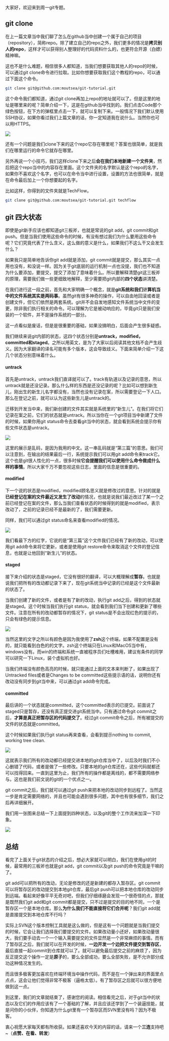 大家好，欢迎来到周一git专题。



## git clone



在上一篇文章当中我们聊了怎么在github当中创建一个属于自己的项目（repository），简称repo。除了建立自己的repo之外，我们更多的情况是**拷贝别人的repo**，这样才可以获得别人整理好的代码资料什么的，也更符合开源（白嫖）精神嘛。



这也不是什么难题，相信很多人都知道，当我们想要获取其他人的repo的时候，可以通过git clone命令进行拉取。比如你想要获取我们这个教程的repo，可以通过下面这个命令。



```bash
git clone git@github.com:moutsea/git-tutorial.git
```



这个命令我们都知道，通过git clone再加上repo的地址就可以了。但是这里的地址是哪里来的呢？简单介绍一下，这是在github当中找到的。我们点击Code那个绿色按钮，在下方的弹框里点击一下，就可以复制下来。一般情况下我们默认使用SSH协议，如果你看过我们上篇文章的话，你一定知道我在说什么。当然你也可以用HTTPS。



![](https://tva1.sinaimg.cn/large/007S8ZIlgy1gihchovyoqj30x00kewhe.jpg)

还有一个问题是我们clone下来的这个repo它存在哪里呢？答案也很简单，就是我们在哪里运行的命令它就存在哪里。



另外再说一个小技巧，我们这样clone下来之后**会在我们本地新建一个文件夹**，然后把这个repo当中的内容存在里面。这个文件夹的名字默认是这个repo的名字，如果你不喜欢这个名字，也可以在命令当中进行设置，设置的方法也很简单，就是在命令最后加上一个你想要起的名字。



比如这样，你得到的文件夹就是TechFlow。

```bash
git clone git@github.com:moutsea/git-tutorial.git techflow
```



## git 四大状态



即使是git新手应该也都知道git三板斧，也就是常说的git add，git commit和git push。但是当我们使用这些命令的时候，有没有想过我们为什么要用这些命令呢？它们究竟代表了什么含义，这么做的意义是什么，如果我们不这么干又会发生什么？



如果我只是简单地告诉你git add就是添加，git commit就是提交，那么其实一点用也没有，和没说一样。因为关于git底层的运行机制一点也没提，我们也不知道为什么要添加，要提交，提交了添加了意味着什么。所以要解释清楚git这三板斧的原理，需要我们做一些更细致地解释，至少需要把git内部的**四个状态**讲清楚。



在我们进行这一段之前，首先和大家明确一个概念，就是**git系统和我们计算机当中的文件系统其实是两码事**。虽然git有很多神奇的操作，可以自由地回滚或者是创建文件，但它们依然是两套系统。git并不会自发地感知文件系统当中文件的变更，除非我们执行相关的命令。可以理解为它是被动响应的，毕竟git只是我们安装的一个软件，并不是操作系统的一部分。



这一点看似是废话，但是是很重要的基础，如果没搞明白，后面会产生很多疑惑。



我们继续来说git内部的状态，这四个状态分别是**untrack，modified，committed和staged**。之所以用英文，是为了大家以后阅读其他文档不会产生歧义。因为大家翻译的译名可能有多个版本，这会导致歧义。下面来简单介绍一下这几个状态分别意味着什么。



#### untrack



首先是untrack，untrack我们直译就可以了。track有轨道以及记录的意思，所以untrack就是还没记录。那么什么样的东西是还没记录的呢？比如可以想到新生儿，刚出生的新生儿名字都没有，当然也没有记录在案，所以需要登记一下人口。那么在登记之前，就可以认为这些新生儿是untrack的。



迁移到开发当中来，我们新创建的文件其实就是系统里的“新生儿”。在我们将它们记录在案之前，它们的状态就是untrack。所以当你在一个git项目当中新建了文件的时候，如果你用git status命令去查看git当中的状态，就会看到系统会提示你有些文件状态是untrack。



![](https://tva1.sinaimg.cn/large/007S8ZIlgy1gihdhbjsu1j319e0aeaeb.jpg)



这里的展示是乱码，是因为我用的中文。这一串乱码就是“第三篇”的意思。我们可以注意到，在输出的结果最后一行，系统提示我们可以用git add命令来track它。这个也是git很人性化的一点，很多时候**它会提醒我们可以使用什么命令做成什么样的事情**。所以大家千万不要忽视这些日志，里面的信息是很重要的。



#### modified



下一个说的状态是modified，modified顾名思义就是修改过的意思。针对的就是**已经登记在案的文件最近又发生了改动**的情况，也就是说我们最近改过了某一个之前已经登记在案的文件，那么当我们查看状态的时候得到的就是modified，表示改动了，之前的记录已经不是最新的了，我们需要更新。



同样，我们可以通过git status命名来查看modified的情况。



![](https://tva1.sinaimg.cn/large/007S8ZIlgy1gihdo28desj31bg0f6dm0.jpg)



我们看最下方的红字，它说的是“第三篇”这个文件我们已经有了新的改动，可以使用git add命令来将它更新，或者是使用git restore命令来取消这个文件的登记信息，也就是让他回到“新生儿”的状态。



#### staged



接下来介绍的状态是staged，它没有很好的翻译，可以大概理解成**暂存**。也就是说我们把所有的改动都记录下来了，现在git系统当中记录的已经是这个文件最新的状态了。



当我们创建了新的文件，或者是有了新的改动，执行git add之后，得到的状态就是staged。这个时候当我们执行git status，就会看到我们当下创建和更新了哪些文件。注意在所有的改动都暂存的情况下，git status是不会出现红色的提示的，只会有绿色的提示信息。



![](https://tva1.sinaimg.cn/large/007S8ZIlgy1gihdt9d1nvj3182090wi4.jpg)



当然这里的文字之所以有颜色是因为我使用了**zsh**这个终端，如果不配置是没有的，就只能看到白色的的文字。zsh这个终端只在Linux和MacOS当中有，windows没有。而win的终端和系统一直被程序员们吐槽难用，建议有条件的同学可以研究一下Linux，装个虚拟机也好。



当我们终端没有颜色高亮的时候，就只能通过上面的文本来判断了，如果出现了Untracked files或者是Changes to be committed这些提示语的话，说明你还有改动没有同步到git当中来，可以通过git add命令完成。



#### committed



最后讲的一个状态就是committed，这个committed表示的已提交。前面说了staged只是暂存，还没有真正提交进git系统当中。只有通过命令git commit之后，**才算是真正把暂存区的代码提交了**。经过git commit命令之后，所有被提交的文件的状态就是committed。





这个时候如果我们执行git status再来查看，会看到提示nothing to commit, working tree clean.



![](https://tva1.sinaimg.cn/large/007S8ZIlgy1gihe723d2nj315u06uwhi.jpg)



这就表示我们所有的改动都已经提交进本地的git仓库当中了，以后及时我们不小心删错了代码，或者是做了一些修改。只要本地的git仓库还在，这些代码就都还可以找得回来。一直到这里为止，我们所有的操作都是离线的，都不需要网络参与。这也是我们前文说的git的一个优点之一。



git commit之后，我们就可以通过git push来把本地的改动同步到远程了。当然这一步是肯定需要网络的，并且也可能会遇到很多问题，其中也有很多细节，我们之后再详细展开。



我们用一张图来总结一下上面提到四种状态，以及git的整个工作流来加深一下印象。



![](https://tva1.sinaimg.cn/large/007S8ZIlgy1giheap65hej30ov0ecabw.jpg)



## 总结



看完了上面关于git状态的介绍之后，想必大家就可以明白，我们在使用git的时候，最常用的三板斧也就是git add，git commit以及git push的命令究竟是干嘛的了。



git add可以把所有的改动，无论是修改的还是新建的都存入暂存区。git commit可以将暂存区的改动提交到本地git仓库，最后git push可以把本地仓库的改动同步到远端。看起来好像平平无奇对吧，但我们仔细琢磨会发现一个很奇怪的点，那就是既然我们git add和git commit都是提交，只不过是提交的目的地不同，一个是暂存区一个是本地仓库。那么**为什么我们不能直接将它们合并呢**？我们git add就是直接提交到本地仓库不行吗？



实际上SVN这个版本控制工具就是这么做的，但是这有一个问题就是当我们提交的时候，它会让我们选择我们要提交的文件。如果改动量小还好，如果改动量很大，我们要手动去一个一个输入需要提交的文件显然是一个非常麻烦的事情。而有了暂存区之后，我们就可以在开发的时候，**一边开发一个边把文件提交到暂存区**，最后直接一起commit到仓库就可以了。就可以避免最后提交之前的麻烦了，因为反正提交这个操作一定是**原子**的，要么全部成功，要么全部失败，是不允许部分成功这种情况发生的。



而且很多极客更加喜欢在终端环境当中操作代码，而不是在一个弹出来的界面里点点点，这会让他们觉得非常不极客（逼格太低）。有了暂存区之后就可以很方便地做到这一点。



到这里，我们的文章就结束了，感谢您的阅读。相信看完之后，对于git当中的状态以及它们的作用应该有了一个基础的了解，并且应该还学到了一个装逼技能，就是问你的小伙伴，你知道为什么git里有一个暂存区而SVN里没有吗？因为不极客。



衷心祝愿大家每天都有所收获。如果还喜欢今天的内容的话，请来一个**三连**支持吧~（**点赞、在看、转发**）